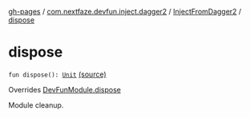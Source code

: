 [gh-pages](../../index.md) / [com.nextfaze.devfun.inject.dagger2](../index.md) / [InjectFromDagger2](index.md) / [dispose](./dispose.md)

# dispose

`fun dispose(): `[`Unit`](https://kotlinlang.org/api/latest/jvm/stdlib/kotlin/-unit/index.html) [(source)](https://github.com/NextFaze/dev-fun/tree/master/devfun-inject-dagger2/src/main/java/com/nextfaze/devfun/inject/dagger2/Instances.kt#L242)

Overrides [DevFunModule.dispose](../../com.nextfaze.devfun.core/-dev-fun-module/dispose.md)

Module cleanup.

